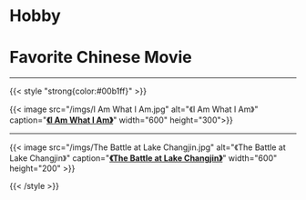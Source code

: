 # Hobby


# Favorite Chinese Movie

---

{{< style "strong{color:#00b1ff}" >}}

{{< image src="/imgs/I Am What I Am.jpg" alt="《I Am What I Am》" caption="[**《I Am What I Am》**](https://movie.douban.com/subject/35144311/?_dtcc=1)" width="600" height="300">}}

---

{{< image src="/imgs/The Battle at Lake Changjin.jpg" alt="《The Battle at Lake Changjin》"  caption="[**《The Battle at Lake Changjin》**](https://movie.douban.com/subject/25845392/)" width="600" height="200" >}}

{{< /style >}}


